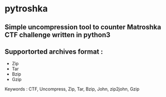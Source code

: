 # pytroshka

## Simple uncompression tool to counter Matroshka CTF challenge written in python3

## Supportorted archives format :
- Zip
- Tar
- Bzip
- Gzip

Keywords : CTF, Uncompress, Zip, Tar, Bzip, John, zip2john, Gzip
